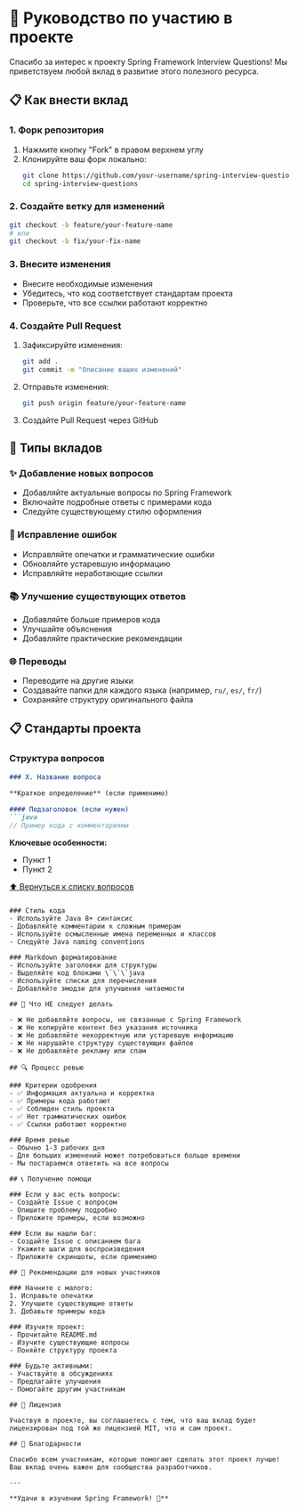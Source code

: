 # 🤝 Руководство по участию в проекте

Спасибо за интерес к проекту Spring Framework Interview Questions! Мы приветствуем любой вклад в развитие этого полезного ресурса.

## 📋 Как внести вклад

### 1. Форк репозитория
1. Нажмите кнопку "Fork" в правом верхнем углу
2. Клонируйте ваш форк локально:
   ```bash
   git clone https://github.com/your-username/spring-interview-questions.git
   cd spring-interview-questions
   ```

### 2. Создайте ветку для изменений
```bash
git checkout -b feature/your-feature-name
# или
git checkout -b fix/your-fix-name
```

### 3. Внесите изменения
- Внесите необходимые изменения
- Убедитесь, что код соответствует стандартам проекта
- Проверьте, что все ссылки работают корректно

### 4. Создайте Pull Request
1. Зафиксируйте изменения:
   ```bash
   git add .
   git commit -m "Описание ваших изменений"
   ```
2. Отправьте изменения:
   ```bash
   git push origin feature/your-feature-name
   ```
3. Создайте Pull Request через GitHub

## 📝 Типы вкладов

### ✨ Добавление новых вопросов
- Добавляйте актуальные вопросы по Spring Framework
- Включайте подробные ответы с примерами кода
- Следуйте существующему стилю оформления

### 🔧 Исправление ошибок
- Исправляйте опечатки и грамматические ошибки
- Обновляйте устаревшую информацию
- Исправляйте неработающие ссылки

### 📚 Улучшение существующих ответов
- Добавляйте больше примеров кода
- Улучшайте объяснения
- Добавляйте практические рекомендации

### 🌐 Переводы
- Переводите на другие языки
- Создавайте папки для каждого языка (например, `ru/`, `es/`, `fr/`)
- Сохраняйте структуру оригинального файла

## 📋 Стандарты проекта

### Структура вопросов
```markdown
### X. Название вопроса

**Краткое определение** (если применимо)

#### Подзаголовок (если нужен)
```java
// Пример кода с комментариями
```

**Ключевые особенности:**
- Пункт 1
- Пункт 2

[⬆️ Вернуться к списку вопросов](#-содержание)
```

### Стиль кода
- Используйте Java 8+ синтаксис
- Добавляйте комментарии к сложным примерам
- Используйте осмысленные имена переменных и классов
- Следуйте Java naming conventions

### Markdown форматирование
- Используйте заголовки для структуры
- Выделяйте код блоками \`\`\`java
- Используйте списки для перечисления
- Добавляйте эмодзи для улучшения читаемости

## 🚫 Что НЕ следует делать

- ❌ Не добавляйте вопросы, не связанные с Spring Framework
- ❌ Не копируйте контент без указания источника
- ❌ Не добавляйте некорректную или устаревшую информацию
- ❌ Не нарушайте структуру существующих файлов
- ❌ Не добавляйте рекламу или спам

## 🔍 Процесс ревью

### Критерии одобрения
- ✅ Информация актуальна и корректна
- ✅ Примеры кода работают
- ✅ Соблюден стиль проекта
- ✅ Нет грамматических ошибок
- ✅ Ссылки работают корректно

### Время ревью
- Обычно 1-3 рабочих дня
- Для больших изменений может потребоваться больше времени
- Мы постараемся ответить на все вопросы

## 📞 Получение помощи

### Если у вас есть вопросы:
- Создайте Issue с вопросом
- Опишите проблему подробно
- Приложите примеры, если возможно

### Если вы нашли баг:
- Создайте Issue с описанием бага
- Укажите шаги для воспроизведения
- Приложите скриншоты, если применимо

## 🎯 Рекомендации для новых участников

### Начните с малого:
1. Исправьте опечатки
2. Улучшите существующие ответы
3. Добавьте примеры кода

### Изучите проект:
- Прочитайте README.md
- Изучите существующие вопросы
- Поняйте структуру проекта

### Будьте активными:
- Участвуйте в обсуждениях
- Предлагайте улучшения
- Помогайте другим участникам

## 📄 Лицензия

Участвуя в проекте, вы соглашаетесь с тем, что ваш вклад будет лицензирован под той же лицензией MIT, что и сам проект.

## 🙏 Благодарности

Спасибо всем участникам, которые помогают сделать этот проект лучше! Ваш вклад очень важен для сообщества разработчиков.

---

**Удачи в изучении Spring Framework! 🚀**

